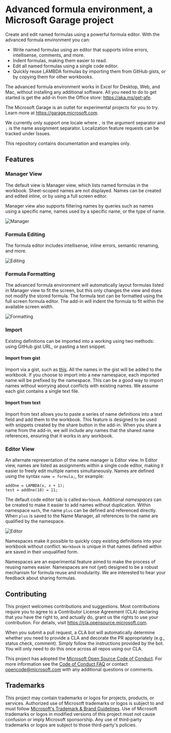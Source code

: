 # Advanced formula environment, a Microsoft Garage project

Create and edit named formulas using a powerful formula editor. With the advanced formula environment you can:
- Write named formulas using an editor that supports inline errors, intellisense, comments, and more.
- Indent formulas, making them easier to read.
- Edit all named formulas using a single code editor.
- Quickly reuse LAMBDA formulas by importing them from GitHub gists, or by copying them for other workbooks.

The advanced formula environment works in Excel for Desktop, Web, and Mac, without installing any additional software. All you need to do to get started is get the add-in from the Office store: https://aka.ms/get-afe.

The Microsoft Garage is an outlet for experimental projects for you to try. Learn more at https://garage.microsoft.com.

We currently only support one locale where `,` is the argument separator and `;` is the name assignment separator. Localization feature requests can be tracked under Issues.

This repository contains documentation and examples only.

## Features

### Manager View
The default view is Manager view, which lists named formulas in the workbook. Sheet-scoped names are not displayed. Names can be created and edited inline, or by using a full screen editor.

Manager view also supports filtering names by queries such as names using a specific name, names used by a specific name, or the type of name.

![Manager](https://user-images.githubusercontent.com/4489219/151072204-9cb5228f-988d-4335-bdb7-761471114f63.gif)

### Formula Editing
The formula editor includes intellisense, inline errors, semantic renaming, and more.

![Editing](https://user-images.githubusercontent.com/4489219/151023910-384da066-693f-4ef9-b249-540320fde6e3.gif)

### Formula Formatting
The advanced formula environment will automatically layout formulas listed in Manager view to fit the screen, but this only changes the view and does not modify the stored formula.
The formula text can be formatted using the full screen formula editor. The add-in will indent the formula to fit within the available screen width.

![Formatting](https://user-images.githubusercontent.com/4489219/151000609-fb7374cd-8d65-4e02-9608-87ec2a9195cc.gif)

### Import
Existing definitions can be imported into a working using two methods: using GitHub gist URL, or pasting a text snippet.

#### Import from gist
Import via a gist, such as [this](https://gist.github.com/jack-williams/5859d170fcb363dad1620c4d40770527). All the names in the gist will be added to the workbook. If you choose to import into a new namespace, each imported name will be prefixed by the namespace. This can be a good way to import names without worrying about conflicts with existing names. We assume each gist contains a single text file.

#### Import from text
Import from text allows you to paste a series of name definitions into a text field and add them to the workbook. This feature is designed to be used with snippets created by the share button in the add-in. When you share a name from the add-in, we will include any names that the shared name references, ensuring that it works in any workbook.

### Editor View
An alternate representation of the name manager is Editor view. In Editor view, names are listed as assignments within a single code editor, making it easier to freely edit multiple names simultaneously.
Names are defined using the syntax `name = formula;`, for example:
```
addOne = LAMBDA(x, x + 1);
test = addOne(10) = 11;
```
The default code editor tab is called `Workbook`. Additional _namespaces_ can be created to make it easier to add names without duplication.
Within namespace `math`, the name `plus` can be defined and referenced directly. When `plus` is saved to the Name Manager, all references to the name are qualified by the namespace. 

![Editor](https://user-images.githubusercontent.com/4489219/151191434-8c624524-baab-42b4-8b58-fc50721bf71f.gif)

Namespaces make it possible to quickly copy existing definitions into your workbook without conflict. `Workbook` is unique in that names defined within are saved in their unqualified form.

Namespaces are an experimental feature aimed to make the process of reusing names easier. Namespaces are not (yet) designed to be a robust mechanism for formula reuse and modularity. We are interested to hear your feedback about sharing formulas. 


## Contributing

This project welcomes contributions and suggestions.  Most contributions require you to agree to a
Contributor License Agreement (CLA) declaring that you have the right to, and actually do, grant us
the rights to use your contribution. For details, visit https://cla.opensource.microsoft.com.

When you submit a pull request, a CLA bot will automatically determine whether you need to provide
a CLA and decorate the PR appropriately (e.g., status check, comment). Simply follow the instructions
provided by the bot. You will only need to do this once across all repos using our CLA.

This project has adopted the [Microsoft Open Source Code of Conduct](https://opensource.microsoft.com/codeofconduct/).
For more information see the [Code of Conduct FAQ](https://opensource.microsoft.com/codeofconduct/faq/) or
contact [opencode@microsoft.com](mailto:opencode@microsoft.com) with any additional questions or comments.

## Trademarks

This project may contain trademarks or logos for projects, products, or services. Authorized use of Microsoft 
trademarks or logos is subject to and must follow 
[Microsoft's Trademark & Brand Guidelines](https://www.microsoft.com/en-us/legal/intellectualproperty/trademarks/usage/general).
Use of Microsoft trademarks or logos in modified versions of this project must not cause confusion or imply Microsoft sponsorship.
Any use of third-party trademarks or logos are subject to those third-party's policies.
